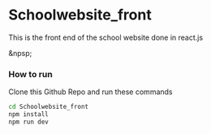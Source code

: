 # Schoolwebsite_front

This is the front end of the school website done in react.js

&npsp;

### How to run

Clone this Github Repo and run these commands

```bash
cd Schoolwebsite_front
npm install
npm run dev

```
